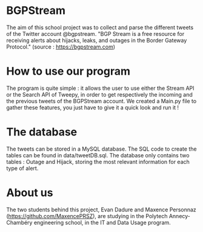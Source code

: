 # BGPStream

The aim of this school project was to collect and parse the different tweets of the Twitter account @bgpstream. "BGP Stream is a free resource for receiving alerts about hijacks, leaks, and outages in the Border Gateway Protocol." (source : https://bgpstream.com)

# How to use our program

The program is quite simple : it allows the user to use either the Stream API or the Search API of Tweepy, in order to get respectively the incoming and the previous tweets of the BGPStream account.
We created a Main.py file to gather these features, you just have to give it a quick look and run it !

# The database

The tweets can be stored in a MySQL database. The SQL code to create the tables can be found in data/tweetDB.sql. The database only contains two tables : Outage and Hijack, storing the most relevant information for each type of alert.

# About us

The two students behind this project, Evan Dadure and Maxence Personnaz (https://github.com/MaxencePRSZ), are studying in the Polytech Annecy-Chambéry engineering school, in the IT and Data Usage program.
